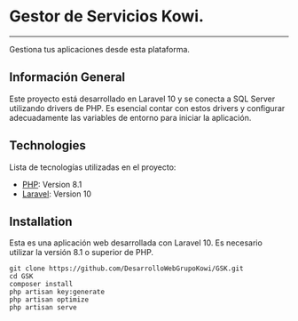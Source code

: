 # Gestor de Servicios Kowi.
***
Gestiona tus aplicaciones desde esta plataforma.

## Información General
Este proyecto está desarrollado en Laravel 10 y se conecta a SQL Server utilizando drivers de PHP. Es esencial contar con estos drivers y configurar adecuadamente las variables de entorno para iniciar la aplicación.

## Technologies
Lista de tecnologías utilizadas en el proyecto:
* [PHP](https://example.com): Version 8.1 
* [Laravel](https://example.com): Version 10

## Installation
Esta es una aplicación web desarrollada con Laravel 10. Es necesario utilizar la versión 8.1 o superior de PHP.
```
git clone https://github.com/DesarrolloWebGrupoKowi/GSK.git
cd GSK
composer install
php artisan key:generate
php artisan optimize
php artisan serve
```
